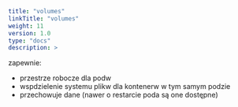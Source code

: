 ```yaml
title: "volumes"
linkTitle: "volumes"
weight: 11
version: 1.0
type: "docs"
description: >
```

zapewnie:
- przestrze robocze dla podw
- wspdzielenie systemu plikw dla kontenerw w tym samym podzie
- przechowuje dane (nawer o restarcie poda są one dostępne)
  